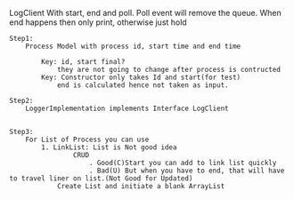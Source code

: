 LogClient
	With start, end and poll.
	Poll event will remove the queue.
	When end happens then only print, otherwise just hold
	
	Step1:
		Process Model with process id, start time and end time
		
			Key: id, start final? 
				they are not going to change after process is contructed
			Key: Constructor only takes Id and start(for test)
				end is calculated hence not taken as input.
				
	Step2: 
		LoggerImplementation implements Interface LogClient
		
	
	Step3:
		For List of Process you can use
			1. LinkList: List is Not good idea 
					CRUD
						. Good(C)Start you can add to link list quickly
						. Bad(U) But when you have to end, that will have to travel liner on list.(Not Good for Updated)
				Create List and initiate a blank ArrayList
				

				